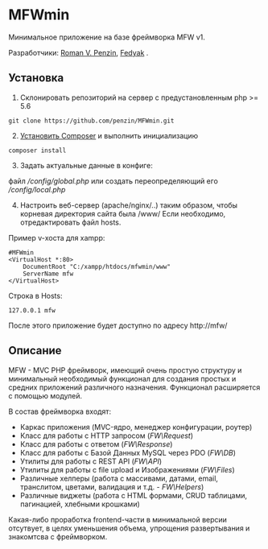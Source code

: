 # MFWmin
Минимальное приложение на базе фреймворка MFW v1.

Разработчики:
[Roman V. Penzin](mailto:penzin.r.v@gmail.com), [Fedyak](mailto:fedyak.82@gmail.com) .

Установка
-
1) Склонировать репозиторий на сервер с предустановленным php >= 5.6
```
git clone https://github.com/penzin/MFWmin.git
```

2) [Установить Composer](https://getcomposer.org/download/) и выполнить инициализацию
```
composer install
```

3) Задать актуальные данные в конфиге:

файл */config/global.php* или создать переопределяющий его */config/local.php*


4) Настроить веб-сервер (apache/nginx/..) таким образом, чтобы корневая директория сайта была /www/
Если необходимо, отредактировать файл hosts.

Пример v-хоста для xampp:
```
#MFWmin
<VirtualHost *:80>
    DocumentRoot "C:/xampp/htdocs/mfwmin/www"
    ServerName mfw
</VirtualHost>
```

Строка в Hosts:
```
127.0.0.1 mfw
```

После этого приложение будет доступно по адресу http://mfw/

Описание
-
MFW - MVC PHP фреймворк, имеющий очень простую структуру и минимальный необходимый функционал для создания простых и средних приложений различного назначения. Функционал расширяется с помощью модулей.

В состав фреймворка входят:
+ Каркас приложения (MVC-ядро, менеджер конфигурации, роутер)
+ Класс для работы с HTTP запросом (*FW\Request*)
+ Класс для работы с ответом (*FW\Response*)
+ Класс для работы с Базой Данных MySQL через PDO (*FW\DB*)
+ Утилиты для работы с REST API (*FW\API*)
+ Утилиты для работы с file upload и Изображениями (*FW\Files*)
+ Различные хелперы (работа с массивами, датами, email, транслитом, цветами, валидация и т.д. - *FW\Helpers*)
+ Различные виджеты (работа с HTML формами, CRUD таблицами, пагинацией, хлебными крошками)

Какая-либо проработка frontend-части в минимальной версии отсутвует, в целях уменьшения объема, упрощения развертывания и знакомтсва с фреймворком.
